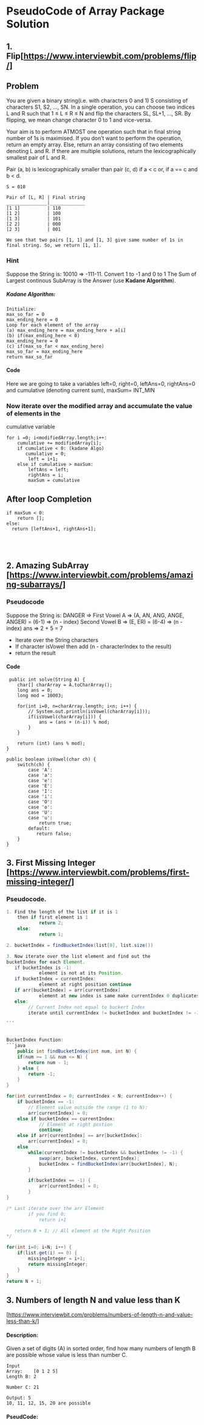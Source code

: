 # PseudoCode of Array Package Solution

## 1. Flip[https://www.interviewbit.com/problems/flip/]

## Problem

You are given a binary string(i.e. with characters 0 and 1) S consisting of characters S1, S2, …, SN. In a single operation, you can choose two indices L and R such that 1 ≤ L ≤ R ≤ N and flip the characters SL, SL+1, …, SR. By flipping, we mean change character 0 to 1 and vice-versa.

Your aim is to perform ATMOST one operation such that in final string number of 1s is maximised. If you don’t want to perform the operation, return an empty array. Else, return an array consisting of two elements denoting L and R. If there are multiple solutions, return the lexicographically smallest pair of L and R.

Pair (a, b) is lexicographically smaller than pair (c, d) if a < c or, if a == c and b < d.

```
S = 010

Pair of [L, R] | Final string
_______________|_____________
[1 1]          | 110
[1 2]          | 100
[1 3]          | 101
[2 2]          | 000
[2 3]          | 001

We see that two pairs [1, 1] and [1, 3] give same number of 1s in final string. So, we return [1, 1].
```

### Hint

Suppose the String is: 10010 => -111-11. Convert 1 to -1 and 0 to 1
The Sum of Largest continous SubArray is the Answer (use **Kadane Algorithm**).

##### Kadane Algorithm:

    Initialize:
    max_so_far = 0
    max_ending_here = 0
    Loop for each element of the array
    (a) max_ending_here = max_ending_here + a[i]
    (b) if(max_ending_here < 0)
    max_ending_here = 0
    (c) if(max_so_far < max_ending_here)
    max_so_far = max_ending_here
    return max_so_far

#### Code

Here we are going to take a variables left=0, right=0, leftAns=0, rightAns=0 and
cumulative (denoting current sum), maxSum= INT_MIN

### Now iterate over the modified array and accumulate the value of elements in the

cumulative variable

    for i =0; i<modifiedArray.length;i++:
    	cumulative += modifiedArray[i];
    	if cumulative < 0: (kadane Algo)
    	   cumulative = 0;
    		left = i+1;
        else if cumulative > maxSum:
    		leftAns = left;
    		rightAns = i;
    		maxSum = cumulative

## After loop Completion

    if maxSum < 0:
    	return [];
    else:
      return [leftAns+1, rightAns+1];

<br/> <br/>

## 2. Amazing SubArray [https://www.interviewbit.com/problems/amazing-subarrays/]

### Pseudocode

Suppose the String is: DANGER =>
First Vowel A => (A, AN, ANG, ANGE, ANGER) = (6-1) => (n - index)
Second Vowel B => (E, ER) = (6-4) => (n - index)
ans => 2 + 5 = 7

- Iterate over the String characters
- If character isVowel then add (n - characterIndex to the result)
- return the result

#### Code

     public int solve(String A) {
        char[] charArray = A.toCharArray();
        long ans = 0;
        long mod = 10003;

        for(int i=0, n=charArray.length; i<n; i++) {
            // System.out.println(isVowel(charArray[i]));
            if(isVowel(charArray[i])) {
                ans = (ans + (n-i)) % mod;
            }
        }

        return (int) (ans % mod);
    }

    public boolean isVowel(char ch) {
        switch(ch) {
            case 'A':
            case 'a':
            case 'e':
            case 'E':
            case 'I':
            case 'i':
            case 'O':
            case 'o':
            case 'U':
            case 'u':
                return true;
            default:
               return false;
        }
    }

## 3. First Missing Integer [https://www.interviewbit.com/problems/first-missing-integer/]

### Pseudocode.

````java
1. Find the length of the list if it is 1
    then if first element is 1
            return 2;
    else:
            return 1;

2. bucketIndex = findBucketIndex(list[0], list.size())

3. Now iterate over the list element and find out the
bucketIndex for each Element.
   if bucketIndex is -1:
            element is not at its Position.
   if bucketIndex = currentIndex:
            element at right position continue
   if arr[bucketIndex] = arr[currentIndex]
            element at new index is same make currentIndex 0 duplicates
   else:
        // Current Index not equal to buckert Index
        iterate until currentIndex != bucketIndex and bucketIndex != -1

```


BucketIndex Function:
```java
    public int findBucketIndex(int num, int N) {
    if(num >= 1 && num <= N) {
        return num - 1;
    } else {
        return -1;
    }
}
````

```java
for(int currentIndex = 0; currentIndex < N; currentIndex++) {
    if bucketIndex == -1:
        // Element value outside the range (1 to N):
        arr[currentIndex] = 0;
    else if bucketIndex == currentIndex:
            // Element at right postion
            continue;
    else if arr[currentIndex] == arr[bucketIndex]:
        arr[currentIndex] = 0;
    else
        while(currentIndex != bucketIndex && bucketIndex != -1) {
            swap(arr, bucketIndex, currentIndex);
            bucketIndex = findBucketIndex(arr[bucketIndex], N);
        }

        if(bucketIndex == -1) {
            arr[currentIndex] = 0;
        }
}

/* Last iterate over the arr Element
        if you find 0:
            return i+1

   return N + 1; // All element at the Right Position
*/

for(int i=0; i<N; i++) {
    if(list.get(i) == 0) {
        missingInteger = i+1;
        return missingInteger;
    }
}
return N + 1;
```

## 3. Numbers of length N and value less than K
[https://www.interviewbit.com/problems/numbers-of-length-n-and-value-less-than-k/]

#### Description:
Given a set of digits (A) in sorted order, find how many numbers of length B are possible whose value is less than number C.

```
Input
Array:    [0 1 2 5]
Length B: 2

Number C: 21

Output: 5
10, 11, 12, 15, 20 are possible
```

#### PseudCode:

